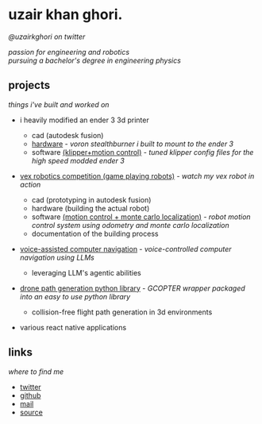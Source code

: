# uzair khan ghori.

*@uzairkghori on twitter*

*passion for engineering and robotics*  
*pursuing a bachelor's degree in engineering physics*

## projects
*things i've built and worked on*

- i heavily modified an ender 3 3d printer
  - cad (autodesk fusion)
  - [hardware](https://x.com/uzairkghori/status/1851831278523293983) - *voron stealthburner i built to mount to the ender 3*
  - software [(klipper+motion control)](https://github.com/u-k-g/e3pro) - *tuned klipper config files for the high speed modded ender 3*

- [vex robotics competition (game playing robots)](https://x.com/uzairkghori/status/1909378820156555665) - *watch my vex robot in action*
  - cad (prototyping in autodesk fusion)
  - hardware (building the actual robot)
  - software [(motion control + monte carlo localization)](https://github.com/u-k-g/monte-carlo-localization) - *robot motion control system using odometry and monte carlo localization*
  - documentation of the building process

- [voice-assisted computer navigation](https://github.com/u-k-g/vacNAV) - *voice-controlled computer navigation using LLMs*
  - leveraging LLM's agentic abilities

- [drone path generation python library](https://github.com/u-k-g/drone-pathgen) - *GCOPTER wrapper packaged into an easy to use python library*
  - collision-free flight path generation in 3d environments

- various react native applications

## links
*where to find me*

- [twitter](https://x.com/uzairkghori)
- [github](https://github.com/u-k-g)
- [mail](mailto:uzair.k.ghori@outlook.com)
- [source](https://github.com/u-k-g/ukg)
